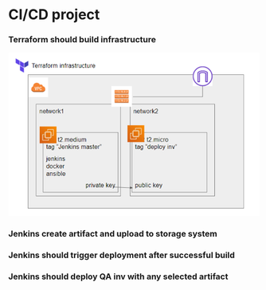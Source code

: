 # CI/CD project

### Terraform should build infrastructure
![Img alt](https://github.com/naturkach/spring-petclinic/blob/main/schema.png)
### Jenkins create artifact and upload to storage system
### Jenkins should trigger deployment after successful build
### Jenkins should deploy QA inv with any selected artifact

